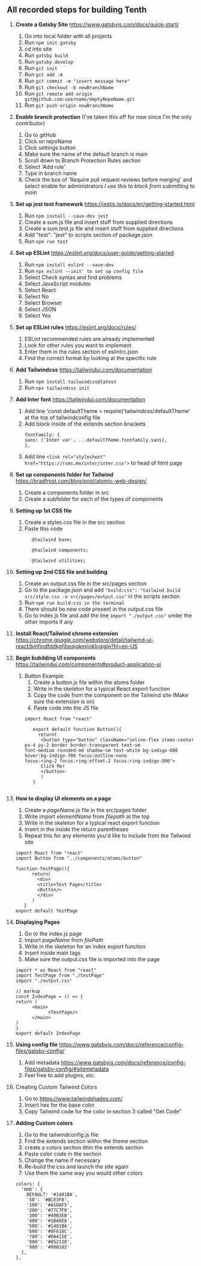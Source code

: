 ## All recorded steps for building Tenth

1. **Create a Gatsby Site** https://www.gatsbyjs.com/docs/quick-start/
      1. Go into local folder with all projects 
      2. Run `npm init gatsby`
      3. cd into site
      4. Run `gatsby build`
      5. Run `gatsby develop`
      6. Run `git init`
      7. Run `git add -A`
      8. Run `git commit -m "insert message here"`
      9. Run `git checkout -b newBranchName`
      10. Run `git remote add origin git@github.com:username/emptyRepoName.git`
      11. Run `git push origin newBranchName`

2. **Enable branch protection** (I've taken this off for now since I'm the only contributor)
      1. Go to gitHub
      2. Click on repoName
      3. Click settings button
      4. Make sure the name of the default branch is main
      5. Scroll down to Branch Protection Rules section
      6. Select 'Add rule'
      7. Type in branch name
      8. Check the box of 'Require pull request reviews before merging' and select enable for administrators *I use this to block from submitting to main*

3. **Set up jest test framework** https://jestjs.io/docs/en/getting-started.html
      1. Run `npm install --save-dev jest`
      2. Create a sum.js file and insert stuff from supplied directions
      3. Create a sum.test.js file and insert stuff from supplied directions
      4. Add  "test": "jest" to scripts section of package.json
      5. Run `npm run test`

4. **Set up ESLint** https://eslint.org/docs/user-guide/getting-started
      1. Run `npm install eslint --save-dev`
      2. Run `npx eslint --init' to set up config file`
      3. Select Check syntax and find problems
      4. Select JavaScript modules
      5. Select React
      6. Select No
      7. Select Browser
      8. Select JSON
      9. Select Yes

5. **Set up ESLint rules** https://eslint.org/docs/rules/
      1. ESLint recommended rules are already implemented
      2. Look for other rules you want to implement
      3. Enter them in the rules section of eslintrc.json
      4. Find the correct format by looking at the specific rule

6. **Add Tailwindcss** https://tailwindui.com/documentation
      1. Run `npm install tailwindcss@latest`
      2. Run `npx tailwindcss init`

7. **Add Inter font** https://tailwindui.com/documentation
      1. Add line 'const defaultTheme = require('tailwindcss/defaultTheme' at the top of tailwindconfig file
      2. Add block inside of the extends section brackets
         ```
         fontFamily: {
         sans: ['Inter var', ...defaultTheme.fontFamily.sans],
         },
      3. Add line `<link rel="stylesheet" href="https://rsms.me/inter/inter.css">` to head of html page

8. **Set up components folder for Tailwind** https://bradfrost.com/blog/post/atomic-web-design/
      1. Create a components folder in src
      2. Create a subfolder for each of the types of components

9. **Setting up 1st CSS file**
      1. Create a styles.css file in the src section
      2. Paste this code
      ```
            @tailwind base;

            @tailwind components;

            @tailwind utilities;

10. **Setting up 2nd CSS file and building**
      1. Create an output.css file in the src/pages section
      2. Go to the package.json and add `"build:css": "tailwind build src/style.css -o src/pages/output.css"` in the scripts section
      3. Run `npm run build:css in the terminal`
      4. There should be new code present in the output.css file
      5. Go to index.js file and add the line `import "./output.css"` under the other imports if any

      
11. **Install React/Tailwind chrome extension** https://chrome.google.com/webstore/detail/tailwind-ui-react/binfindfddkgfibeajgkmjioklcgigjn?hl=en-US

12. **Begin bubilding UI components** https://tailwindui.com/components#product-application-ui
      1. Button Example
            1. Create a button.js file within the atoms folder
            2. Write in the skeleton for a typical React export function
            3. Copy the code from the component on the Tailwind site (Make sure the extension is on)
            4. Paste code into the JS file
            ```
            import React from "react"
            
               export default function Button(){
                 return(
                  <button type="button" className="inline-flex items-center px-4 py-2 border border-transparent text-sm                   font-medium rounded-md shadow-sm text-white bg-indigo-600 hover:bg-indigo-700 focus:outline-none                       focus:ring-2 focus:ring-offset-2 focus:ring-indigo-500">
                  Click Me!
                  </button>
                  )
               }
               
13. **How to display UI elements on a page**
      1. Create a *pageName.js* file in the src/pages folder
      2. Write import *elementName* from *filepath* at the top
      3. Write in the skeleton for a typical react export function
      4. Insert <elementName/> in the inside the return parentheses
      5. Repeat this for any elements you'd like to include from the Tailwind site
      ```
      import React from "react"
      import Button from "../components/atoms/button"

      function TestPage(){
            return(
              <div>
              <title>Test Page</title>
              <Button/>
              </div>
            )
         }
      export default TestPage
      
14. **Displaying Pages**
      1. Go to the index.js page
      2. Import *pageName* from *filePath*
      3. Write in the skeleton for an index export function
      4. Insert <pageName/> inside main tags
      5. Make sure the output.css file is imported into the page
      ```
      import * as React from "react"
      import TestPage from "./testPage"
      import "./output.css"

      // markup
      const IndexPage = () => {
      return (
            <main>
                  <TestPage/>
            </main>
      )
      }
      export default IndexPage

15. **Using config file** https://www.gatsbyjs.com/docs/reference/config-files/gatsby-config/
      1. Add metadata https://www.gatsbyjs.com/docs/reference/config-files/gatsby-config/#sitemetadata 
      2. Feel free to add plugins, etc.

16. Creating Custom Tailwind Colors
      1. Go to https://www.tailwindshades.com/ 
      2. Insert hex for the base color
      3. Copy Tailwind code for the color in section 3 called "Get Code"

17. **Adding Custom colors**    
      1. Go to the tailwindconfig.js file
      2. Find the extends section within the theme section
      3. create a colors section ithin the extends section
      4. Paste color code in the section
      5. Change the name if necessary
      6. Re-build the css and launch the site again
      7. Use them the same way you would other colors
      ```
      colors: {
        'mmb': {
          DEFAULT: '#1481BA',
          '50': '#BCE3F8',
          '100': '#A5DAF5',
          '200': '#77C7F0',
          '300': '#49B3EB',
          '400': '#1BA0E6',
          '500': '#1481BA',
          '600': '#0F618C',
          '700': '#0A415E',
          '800': '#052130',
          '900': '#000102'
        },
      },


